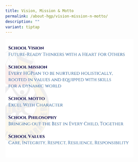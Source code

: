```yaml
---
title: Vision, Mission & Motto
permalink: /about-hgp/vision-mission-n-motto/
description: ""
variant: tiptap
---
```

<div class="isomer-image-wrapper">
<img style="width: 80%;" height="auto" width="100%" alt="" src="/images/HGP_MVVP.jpg">
</div>
<p></p>
